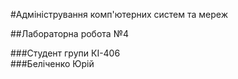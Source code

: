 #Адміністрування комп'ютерних систем та мереж

##Лабораторна робота №4 



###Студент групи КІ-406    
                      ###Беліченко Юрій
